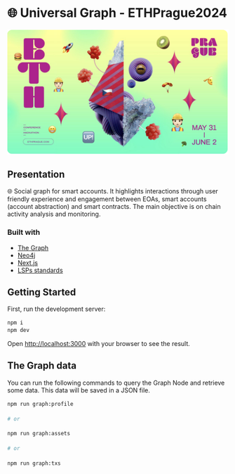 # 🌐 Universal Graph - ETHPrague2024

![Cover image hackathon EthPrague 2024](./public/ethprague-hackathon-cover.png)

## Presentation

🌐 Social graph for smart accounts. It highlights interactions through user friendly experience and engagement between EOAs, smart accounts (account abstraction) and smart contracts. The main objective is on chain activity analysis and monitoring.

### Built with

- [The Graph](./api/)
- [Neo4j](https://neo4j.com/)
- [Next.js](https://nextjs.org/)
- [LSPs standards](https://docs.lukso.tech/standards/introduction)

## Getting Started

First, run the development server:

```bash
npm i
npm dev
```

Open [http://localhost:3000](http://localhost:3000) with your browser to see the result.

## The Graph data

You can run the following commands to query the Graph Node and retrieve some data. This data will be saved in a JSON file.

```bash
npm run graph:profile

# or

npm run graph:assets

# or

npm run graph:txs
```
